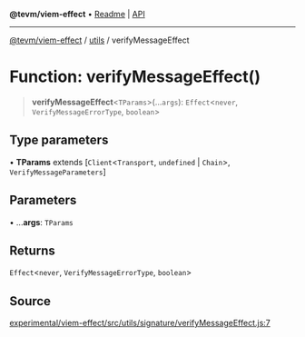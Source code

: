 **@tevm/viem-effect** • [Readme](../../README.md) \| [API](../../modules.md)

***

[@tevm/viem-effect](../../README.md) / [utils](../README.md) / verifyMessageEffect

# Function: verifyMessageEffect()

> **verifyMessageEffect**\<`TParams`\>(...`args`): `Effect`\<`never`, `VerifyMessageErrorType`, `boolean`\>

## Type parameters

• **TParams** extends [`Client`\<`Transport`, `undefined` \| `Chain`\>, `VerifyMessageParameters`]

## Parameters

• ...**args**: `TParams`

## Returns

`Effect`\<`never`, `VerifyMessageErrorType`, `boolean`\>

## Source

[experimental/viem-effect/src/utils/signature/verifyMessageEffect.js:7](https://github.com/evmts/tevm-monorepo/blob/main/experimental/viem-effect/src/utils/signature/verifyMessageEffect.js#L7)
